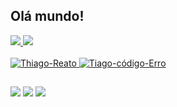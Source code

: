 ## Olá mundo! 

<div>
  <a href="https://github.com/Tekoryo">
  <img altura="180em" src="https://github-readme-stats.vercel.app/api?nome de usuário = Tekoryo&show_icons = verdade&tema = escuro&include_all_commits = true&count_private = true "/>
  <img altura="180em" src="https://github-readme-stats.vercel.app/api/top-langs/?nome de usuário = Tekoryo&layout = compactar&langs_count = 7&tema = escuro "/>
</div>
<div estilo="exibição: inline_block"><br>
  <img alinhar="centro" alt="Thiago-Reato" altura="30" largura="40" src="https://raw.githubusercontent.com/devicon/devicon/master/icons/java/java-original.svg">
  <!--<img alinhar="centro" alt="Thiago-Js" altura="30" largura="40" src="https://raw.githubusercontent.com/devicon/devicon/master/icons/javascript/javascript-plain.svg">-->
  <!-- <img align="center" alt="Thiago-Ts" height="30" width="40" src="https://raw.githubusercontent.com/devicons/devicon/master/icons/typescript/typescript-plain.svg"> -->
  <!-- <img align="center" alt="Thiago-React" height="30" width="40" src="https://raw.githubusercontent.com/devicons/devicon/master/icons/react/react-original.svg"> -->
  <!--<img alinhar="centro" alt="Thiago-HTML" altura="30" largura="40" src="https://raw.githubusercontent.com/devicon/devicon/master/icons/html5/html5-original.svg"> -->
  <!--<img alinhar="centro" alt="Thiago-CSS" altura="30" largura="40" src="https://raw.githubusercontent.com/devicon/devicon/master/icons/css3/css3-original.svg"> -->
  <!-- <img align="center" alt="Thiago-Csharp" height="30" width="40" src="https://raw.githubusercontent.com/devicons/devicon/master/icons/csharp/csharp-original.svg"> -->
  <img alinhar="certo" altura="280em" largura="380em" alt="Tiago-código-Erro" src="https://media0.giphy.com/media/qgQUggAC3Pfv687qPC/giphy.gif?cid = ecf05e47amg531g3ankoavc82xj7y39v0vg4ifduckszp3e1&rid = giphy.gif&ct = g ">
</div >

##


<div > 
    <a href="https://www.instagram.com" alvo="_em branco"><img src="https://img.shields.io/badge/-Instagram-%23E4405F?style = for-the-badge&logo = instagram&logoColor = branco " alvo="_em branco"></a>
    <a href = "mailto: thiagocoelho.coelho2@gmail.com"><img src="https://img.shields.io/badge/-Gmail-%23333?style = for-the-badge&logo = gmail&logoColor = branco " alvo="_em branco"></a>
    <a href="https://www.linkedin.com/in/thiagocoelhosantana/" alvo="_em branco"><img src="https://img.shields.io/badge/-LinkedIn-%230077B5?style = for-the-badge&logo = linkedin&logoColor = branco " alvo="_em branco"></a> 

 
</div >

